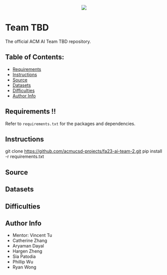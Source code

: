 <p align="center">
  <img src="https://media.tenor.com/On7kvXhzml4AAAAj/loading-gif.gif" />
</p>

# Team TBD
The official ACM AI Team TBD repository.

## Table of Contents:
- [Requirements](https://github.com/acmucsd-projects/fa23-ai-team-2#requirements-)
- [Instructions](https://github.com/acmucsd-projects/fa23-ai-team-2#instructions)
- [Source](https://github.com/acmucsd-projects/fa23-ai-team-2#source)
- [Datasets](https://github.com/acmucsd-projects/fa23-ai-team-2#datasets)
- [Difficulties](https://github.com/acmucsd-projects/fa23-ai-team-2#difficulties)
- [Author Info](https://github.com/acmucsd-projects/fa23-ai-team-2#author-info)

## Requirements !!

Refer to `requirements.txt` for the packages and dependencies.

## Instructions
git clone https://github.com/acmucsd-projects/fa23-ai-team-2.git
pip install -r requirements.txt

## Source

## Datasets

## Difficulties

## Author Info
- Mentor: Vincent Tu
- Catherine Zhang
- Aryaman Dayal
- Hargen Zheng
- Sia Patodia
- Phillip Wu
- Ryan Wong
